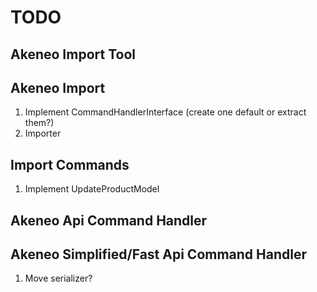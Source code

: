 # TODO

## Akeneo Import Tool


## Akeneo Import

1. Implement CommandHandlerInterface (create one default or extract them?)
1. Importer 

## Import Commands

1. Implement UpdateProductModel


## Akeneo Api Command Handler


## Akeneo Simplified/Fast Api Command Handler

1. Move serializer?
